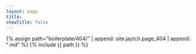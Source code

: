 ```yaml
---
layout: page
title:
showTitle: false
---
```


{% assign path="boilerplate/404/" | append: site.jaytch.page_404 | append: ".md" %}
{% include {{ path }} %}